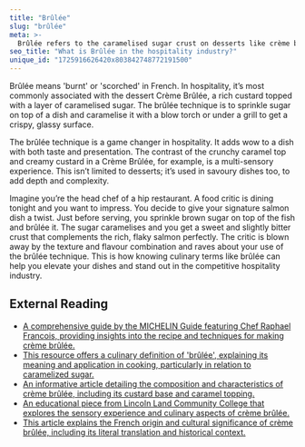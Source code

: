 ```yaml
---
title: "Brûlée"
slug: "brûlée"
meta: >-
  Brûlée refers to the caramelised sugar crust on desserts like crème brûlée. You torch sugar until it melts and forms a hard, golden-brown layer.
seo_title: "What is Brûlée in the hospitality industry?"
unique_id: "1725916626420x803842748772191500"
---
```


Brûlée means 'burnt' or 'scorched' in French. In hospitality, it’s most commonly associated with the dessert Crème Brûlée, a rich custard topped with a layer of caramelised sugar. The brûlée technique is to sprinkle sugar on top of a dish and caramelise it with a blow torch or under a grill to get a crispy, glassy surface.

The brûlée technique is a game changer in hospitality. It adds wow to a dish with both taste and presentation. The contrast of the crunchy caramel top and creamy custard in a Crème Brûlée, for example, is a multi-sensory experience. This isn’t limited to desserts; it’s used in savoury dishes too, to add depth and complexity.

Imagine you’re the head chef of a hip restaurant. A food critic is dining tonight and you want to impress. You decide to give your signature salmon dish a twist. Just before serving, you sprinkle brown sugar on top of the fish and brûlée it. The sugar caramelises and you get a sweet and slightly bitter crust that complements the rich, flaky salmon perfectly. The critic is blown away by the texture and flavour combination and raves about your use of the brûlée technique. This is how knowing culinary terms like brûlée can help you elevate your dishes and stand out in the competitive hospitality industry.

## External Reading

- [A comprehensive guide by the MICHELIN Guide featuring Chef Raphael Francois, providing insights into the recipe and techniques for making crème brûlée.](https://guide.michelin.com/us/en/article/dining-in/creme-brulee-recipe-guide-raphael-francois)
- [This resource offers a culinary definition of 'brûlée', explaining its meaning and application in cooking, particularly in relation to caramelized sugar.](http://chefathand.com/kitchionary/b/brul%C3%A9-or-brul%C3%A9e/)
- [An informative article detailing the composition and characteristics of crème brûlée, including its custard base and caramel topping.](https://fernweheditions.com/blogs/scent-stories/creme-brulee)
- [An educational piece from Lincoln Land Community College that explores the sensory experience and culinary aspects of crème brûlée.](https://www.llcc.edu/news/creme-brulee)
- [This article explains the French origin and cultural significance of crème brûlée, including its literal translation and historical context.](https://www.livingafrenchlife.com/creme-brulee)